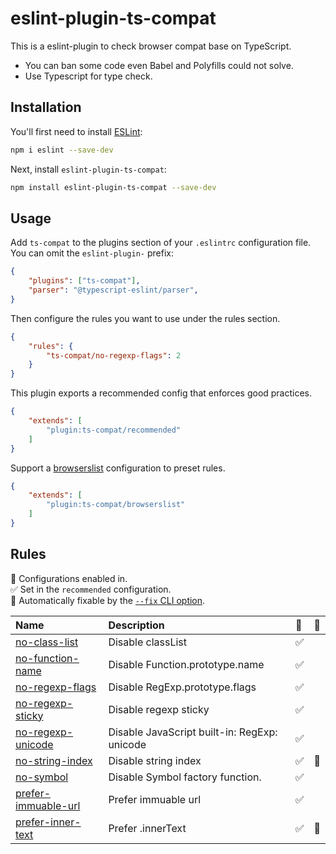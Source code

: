# eslint-plugin-ts-compat

This is a eslint-plugin to check browser compat base on TypeScript.

* You can ban some code even Babel and Polyfills could not solve.
* Use Typescript for type check.

## Installation

You'll first need to install [ESLint](https://eslint.org/):

```sh
npm i eslint --save-dev
```

Next, install `eslint-plugin-ts-compat`:

```sh
npm install eslint-plugin-ts-compat --save-dev
```

## Usage

Add `ts-compat` to the plugins section of your `.eslintrc` configuration file. You can omit the `eslint-plugin-` prefix:

```json
{
    "plugins": ["ts-compat"],
    "parser": "@typescript-eslint/parser",
}
```


Then configure the rules you want to use under the rules section.

```json
{
    "rules": {
        "ts-compat/no-regexp-flags": 2
    }
}
```

This plugin exports a recommended config that enforces good practices.

```json
{
    "extends": [
        "plugin:ts-compat/recommended"
    ]
}
```

Support a [browserslist](https://www.npmjs.com/package/browserslist) configuration to preset rules.

```json
{
    "extends": [
        "plugin:ts-compat/browserslist"
    ]
}
```

## Rules

<!-- begin auto-generated rules list -->

💼 Configurations enabled in.\
✅ Set in the `recommended` configuration.\
🔧 Automatically fixable by the [`--fix` CLI option](https://eslint.org/docs/user-guide/command-line-interface#--fix).

| Name                                                     | Description                                  | 💼 | 🔧 |
| :------------------------------------------------------- | :------------------------------------------- | :- | :- |
| [no-class-list](docs/rules/no-class-list.md)             | Disable classList                            | ✅  |    |
| [no-function-name](docs/rules/no-function-name.md)       | Disable Function.prototype.name              | ✅  |    |
| [no-regexp-flags](docs/rules/no-regexp-flags.md)         | Disable RegExp.prototype.flags               | ✅  |    |
| [no-regexp-sticky](docs/rules/no-regexp-sticky.md)       | Disable regexp sticky                        | ✅  |    |
| [no-regexp-unicode](docs/rules/no-regexp-unicode.md)     | Disable JavaScript built-in: RegExp: unicode | ✅  |    |
| [no-string-index](docs/rules/no-string-index.md)         | Disable string index                         | ✅  | 🔧 |
| [no-symbol](docs/rules/no-symbol.md)                     | Disable Symbol factory function.             | ✅  |    |
| [prefer-immuable-url](docs/rules/prefer-immuable-url.md) | Prefer immuable url                          | ✅  |    |
| [prefer-inner-text](docs/rules/prefer-inner-text.md)     | Prefer .innerText                            | ✅  | 🔧 |

<!-- end auto-generated rules list -->


